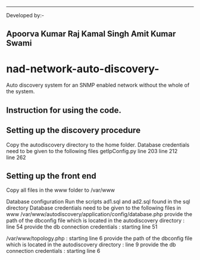 -----------------------
Developed by:- 

Apoorva Kumar
Raj Kamal Singh
Amit Kumar Swami
-----------------------




nad-network-auto-discovery-
===========================

Auto discovery system for an SNMP enabled network without the whole of the system.


Instruction for using the code.
-------------------------------

Setting up the discovery procedure
----------------------------------
Copy the autodiscovery directory to the home folder.
Database credentials need to be given to the following files
getIpConfig.py
  line 203
	line 212	
	line 262


Setting up the front end
------------------------
Copy all files in the www folder to /var/www

Database configuration
Run the scripts ad1.sql and ad2.sql found in the sql directory
Database credentials need to be given to the following files in www
/var/www/autodiscovery/application/config/database.php
	provide the path of the dbconfig file which is located in the autodiscovery directory : line 54
	provide the db connection credentials : starting line 51
	
/var/www/topology.php : starting line 6
	provide the path of the dbconfig file which is located in the autodiscovery directory : line 9
	provide the db connection credentials : starting line 6

